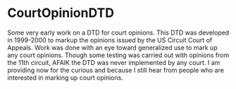CourtOpinionDTD
===============

Some very early work on a DTD for court opinions. This DTD was developed in 1999-2000 to markup the opinions issued 
by the US Circuit Court of Appeals. Work was done with an eye toward generalized use to mark up any court opinions. Though some testing was carried out with opinions from the 11th circuit, AFAIK the DTD was never implemented by any court. I am providing now for the curious and because I still hear from people who are interested in marking up court opinions.

